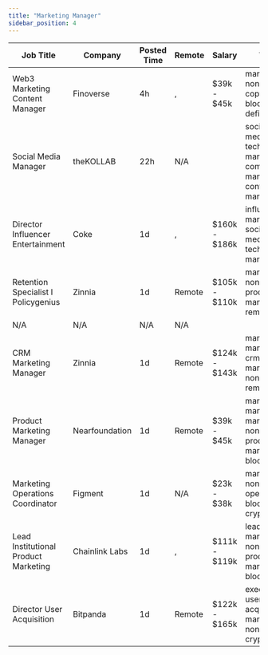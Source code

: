 ```yaml
---
title: "Marketing Manager"
sidebar_position: 4
---
```


| Job Title | Company | Posted Time | Remote | Salary | Tags | Apply Link |
|-----------|---------|-------------|--------|--------|------|------------|
| Web3 Marketing Content Manager | Finoverse | 4h | , | $39k - $45k | marketing, non tech, copywriting, blockchain, defi | [Apply](https://web3.career/web3-marketing-content-manager-finoverse/103790) |
| Social Media Manager | theKOLLAB | 22h | N/A |  | social media, non tech, brand marketing, community manager, content marketing | [Apply](https://web3.career/social-media-manager-thekollab/103762) |
| Director Influencer Entertainment | Coke | 1d | , | $160k - $186k | influencer marketing, social media, non tech, kol, marketing | [Apply](https://web3.career/director-influencer-entertainment-coke/103749) |
| Retention Specialist I Policygenius | Zinnia | 1d | Remote | $105k - $110k | marketing, non tech, product manager, remote | [Apply](https://web3.career/retention-specialist-i-policygenius-zinnia/97588) |
| N/A | N/A | N/A | N/A |  |  | [Apply](https://web3.career/metana) |
| CRM Marketing Manager | Zinnia | 1d | Remote | $124k - $143k | marketing manager, crm, marketing, non tech, remote | [Apply](https://web3.career/crm-marketing-manager-zinnia/98977) |
| Product Marketing Manager | Nearfoundation | 1d | Remote | $39k - $45k | marketing manager, marketing, non tech, product marketing, blockchain | [Apply](https://web3.career/product-marketing-manager-nearfoundation/100183) |
| Marketing Operations Coordinator | Figment | 1d | N/A | $23k - $38k | marketing, non tech, operations, blockchain, crypto | [Apply](https://web3.career/marketing-operations-coordinator-figment/101980) |
| Lead Institutional Product Marketing | Chainlink Labs | 1d | , | $111k - $119k | lead, marketing, non tech, product marketing, blockchain | [Apply](https://web3.career/lead-institutional-product-marketing-chainlinklabs/103711) |
| Director User Acquisition | Bitpanda | 1d | Remote | $122k - $165k | executive, user acquisition, marketing, non tech, crypto | [Apply](https://web3.career/director-user-acquisition-bitpanda/99415) |
